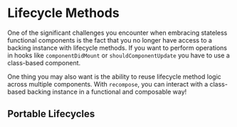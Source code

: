 # Lifecycle Methods

One of the significant challenges you encounter when embracing stateless functional components is the fact that you no longer have access to a backing instance with lifecycle methods. If you want to perform operations in hooks like `componentDidMount` or `shouldComponentUpdate` you have to use a class-based component.

One thing you may also want is the ability to reuse lifecycle method logic across multiple components. With `recompose`, you can interact with a class-based backing instance in a functional and composable way!

## Portable Lifecycles

